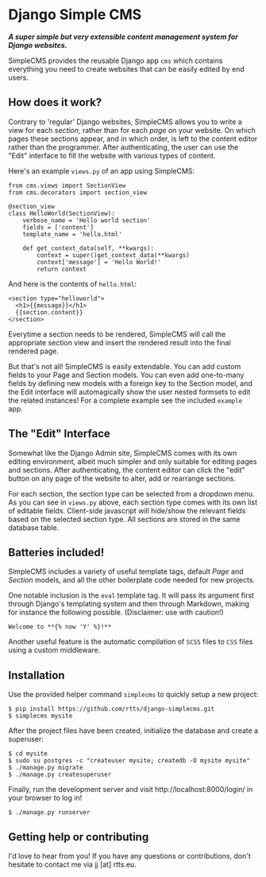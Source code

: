 # Django Simple CMS

***A super simple but very extensible content management system for
Django websites.***

SimpleCMS provides the reusable Django app `cms` which contains
everything you need to create websites that can be easily edited by
end users.

## How does it work?

Contrary to 'regular' Django websites, SimpleCMS allows you to write a
view for each *section*, rather than for each *page* on your website.
On which pages these sections appear, and in which order, is left to
the content editor rather than the programmer. After authenticating,
the user can use the "Edit" interface to fill the website with various
types of content.

Here's an example `views.py` of an app using SimpleCMS:

    from cms.views import SectionView
    from cms.decorators import section_view

    @section_view
    class HelloWorld(SectionView):
        verbose_name = 'Hello world section'
        fields = ['content']
        template_name = 'hello.html'

        def get_context_data(self, **kwargs):
            context = super()get_context_data(**kwargs)
            context['message'] = 'Hello World!'
            return context

And here is the contents of `hello.html`:

    <section type="helloworld">
      <h1>{{message}}</h1>
      {{section.content}}
    </section>

Everytime a section needs to be rendered, SimpleCMS will call the
appropriate section view and insert the rendered result into the final
rendered page.

But that's not all! SimpleCMS is easily extendable. You can add custom
fields to your Page and Section models. You can even add one-to-many
fields by defining new models with a foreign key to the Section model,
and the Edit interface will automagically show the user nested
formsets to edit the related instances! For a complete example see the
included `example` app.

## The "Edit" Interface

Somewhat like the Django Admin site, SimpleCMS comes with its own
editing environment, albeit much simpler and only suitable for editing
pages and sections. After authenticating, the content editor can click
the "edit" button on any page of the website to alter, add or
rearrange sections.

For each section, the section type can be selected from a dropdown
menu. As you can see in `views.py` above, each section type comes with
its own list of editable fields. Client-side javascript will hide/show
the relevant fields based on the selected section type. All sections
are stored in the same database table.

## Batteries included!

SimpleCMS includes a variety of useful template tags, default *Page*
and *Section* models, and all the other boilerplate code needed for
new projects.

One notable inclusion is the `eval` template tag. It will pass its
argument first through Django's templating system and then through
Markdown, making for instance the following possible. (Disclaimer: use
with caution!)

    Welcome to **{% now 'Y' %}!**

Another useful feature is the automatic compilation of `SCSS` files to
`CSS` files using a custom middleware.

## Installation

Use the provided helper command `simplecms` to quickly setup a new
project:

    $ pip install https://github.com/rtts/django-simplecms.git
    $ simplecms mysite

After the project files have been created, initialize the database and
create a superuser:

    $ cd mysite
    $ sudo su postgres -c "createuser mysite; createdb -O mysite mysite"
    $ ./manage.py migrate
    $ ./manage.py createsuperuser

Finally, run the development server and visit
http://localhost:8000/login/ in your browser to log in!

    $ ./manage.py runserver

## Getting help or contributing

I'd love to hear from you! If you have any questions or contributions,
don't hesitate to contact me via jj [at] rtts.eu.
